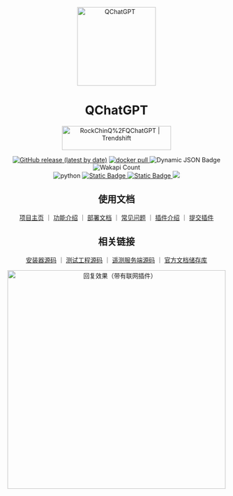 
<p align="center">
<img src="https://qchatgpt.rockchin.top/logo.png" alt="QChatGPT" width="180" />
</p>
<div align="center">

# QChatGPT

<a href="https://trendshift.io/repositories/6187" target="_blank"><img src="https://trendshift.io/api/badge/repositories/6187" alt="RockChinQ%2FQChatGPT | Trendshift" style="width: 250px; height: 55px;" width="250" height="55"/></a>

[![GitHub release (latest by date)](https://img.shields.io/github/v/release/RockChinQ/QChatGPT)](https://github.com/RockChinQ/QChatGPT/releases/latest)
<a href="https://hub.docker.com/repository/docker/rockchin/qchatgpt">
    <img src="https://img.shields.io/docker/pulls/rockchin/qchatgpt?color=blue" alt="docker pull">
  </a>
 ![Dynamic JSON Badge](https://img.shields.io/badge/dynamic/json?url=https%3A%2F%2Fapi.qchatgpt.rockchin.top%2Fapi%2Fv2%2Fview%2Frealtime%2Fcount_query%3Fminute%3D10080&query=%24.data.count&label=%E4%BD%BF%E7%94%A8%E9%87%8F%EF%BC%887%E6%97%A5%EF%BC%89)
![Wakapi Count](https://wakapi.rockchin.top/api/badge/RockChinQ/interval:any/project:QChatGPT)
<br/>
<img src="https://img.shields.io/badge/python-3.10 | 3.11 | 3.12-blue.svg" alt="python">
<a href="http://qm.qq.com/cgi-bin/qm/qr?_wv=1027&k=66-aWvn8cbP4c1ut_1YYkvvGVeEtyTH8&authKey=pTaKBK5C%2B8dFzQ4XlENf6MHTCLaHnlKcCRx7c14EeVVlpX2nRSaS8lJm8YeM4mCU&noverify=0&group_code=195992197">
<img alt="Static Badge" src="https://img.shields.io/badge/%E5%AE%98%E6%96%B9%E7%BE%A4-195992197-purple">
</a>
<a href="https://qm.qq.com/q/PClALFK242">
<img alt="Static Badge" src="https://img.shields.io/badge/%E7%A4%BE%E5%8C%BA%E7%BE%A4-619154800-purple">
</a>
<a href="https://codecov.io/gh/RockChinQ/QChatGPT" > 
 <img src="https://codecov.io/gh/RockChinQ/QChatGPT/graph/badge.svg?token=pjxYIL2kbC"/> 
 </a>
 
## 使用文档

<a href="https://qchatgpt.rockchin.top">项目主页</a> ｜
<a href="https://qchatgpt.rockchin.top/posts/feature.html">功能介绍</a> ｜
<a href="https://qchatgpt.rockchin.top/posts/deploy/">部署文档</a> ｜
<a href="https://qchatgpt.rockchin.top/posts/error/">常见问题</a> ｜
<a href="https://qchatgpt.rockchin.top/posts/plugin/intro.html">插件介绍</a> ｜
<a href="https://github.com/RockChinQ/QChatGPT/issues/new?assignees=&labels=%E7%8B%AC%E7%AB%8B%E6%8F%92%E4%BB%B6&projects=&template=submit-plugin.yml&title=%5BPlugin%5D%3A+%E8%AF%B7%E6%B1%82%E7%99%BB%E8%AE%B0%E6%96%B0%E6%8F%92%E4%BB%B6">提交插件</a>

## 相关链接

<a href="https://github.com/RockChinQ/qcg-installer">安装器源码</a> ｜
<a href="https://github.com/RockChinQ/qcg-tester">测试工程源码</a> ｜
<a href="https://github.com/RockChinQ/qcg-center">遥测服务端源码</a> ｜
<a href="https://github.com/the-lazy-me/QChatGPT-Wiki">官方文档储存库</a>

<img alt="回复效果（带有联网插件）" src="https://qchatgpt.rockchin.top/assets/image/QChatGPT-0516.png" width="500px"/>
</div>
